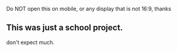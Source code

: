 Do NOT open this on mobile, or any display that is not 16:9, thanks

## This was just a school project.

don't expect much.

